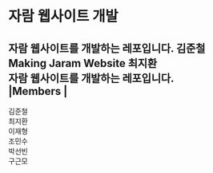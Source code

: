 # 자람 웹사이트 개발
자람 웹사이트를 개발하는 레포입니다. 김준철  
Making Jaram Website 최지환  
자람 웹사이트를 개발하는 레포입니다.  
|Members | 
----------
김준철  
최지환  
이재형  
조민수  
박선빈  
구근모
